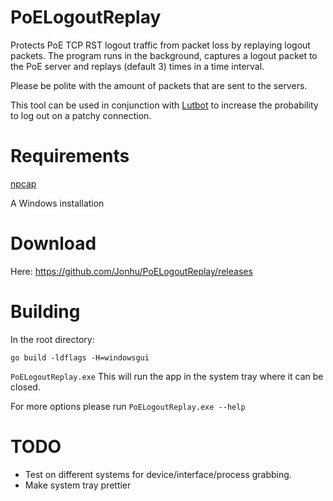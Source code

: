 # PoELogoutReplay
Protects PoE TCP RST logout traffic from packet loss by replaying logout packets.
The program runs in the background, captures a logout packet to the PoE server and replays (default 3) times in a time interval.

Please be polite with the amount of packets that are sent to the servers.

This tool can be used in conjunction with [Lutbot](http://lutbot.com/#/) to increase the probability to log out on a patchy connection.
# Requirements
[npcap](https://nmap.org/npcap/)

A Windows installation

# Download
Here: https://github.com/Jonhu/PoELogoutReplay/releases

# Building

In the root directory:

```go build -ldflags -H=windowsgui```

```PoELogoutReplay.exe```
This will run the app in the system tray where it can be closed.

For more options please run ```PoELogoutReplay.exe --help```

# TODO
* Test on different systems for device/interface/process grabbing.
* Make system tray prettier
